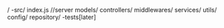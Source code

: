 /
    -src/
        index.js //server
        models/
        controllers/
        middlewares/
        services/
        utils/
        config/
        repository/
    -tests[later]

